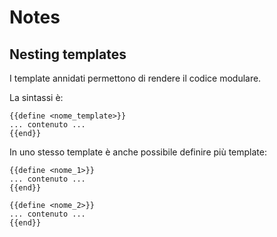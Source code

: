 # Notes

## Nesting templates

I template annidati permettono di rendere il codice modulare.

La sintassi è:

```Gohtml
{{define <nome_template>}}
... contenuto ...
{{end}}
```

In uno stesso template è anche possibile definire più template:

```Gohtml
{{define <nome_1>}}
... contenuto ...
{{end}}

{{define <nome_2>}}
... contenuto ...
{{end}}
```
